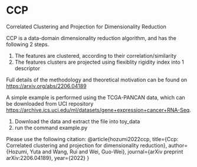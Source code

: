 # CCP
Correlated Clustering and Projection for Dimensionality Reduction

CCP is a data-domain dimensionality reduction algorithm, and has the following 2 steps.
1) The features are clustered, according to their correlation/similarity
2) The features clusters are projected using flexiblity rigidity index into 1 descriptor


Full details of the methodology and theoretical motivation can be found on https://arxiv.org/abs/2206.04189

A simple example is performed using the TCGA-PANCAN data, which can be downloaded from UCI repository https://archive.ics.uci.edu/ml/datasets/gene+expression+cancer+RNA-Seq.
1) Download the data and extract the file into toy_data
2) run the command example.py

Please use the following citation:
@article{hozumi2022ccp,
  title={Ccp: Correlated clustering and projection for dimensionality reduction},
  author={Hozumi, Yuta and Wang, Rui and Wei, Guo-Wei},
  journal={arXiv preprint arXiv:2206.04189},
  year={2022}
}
